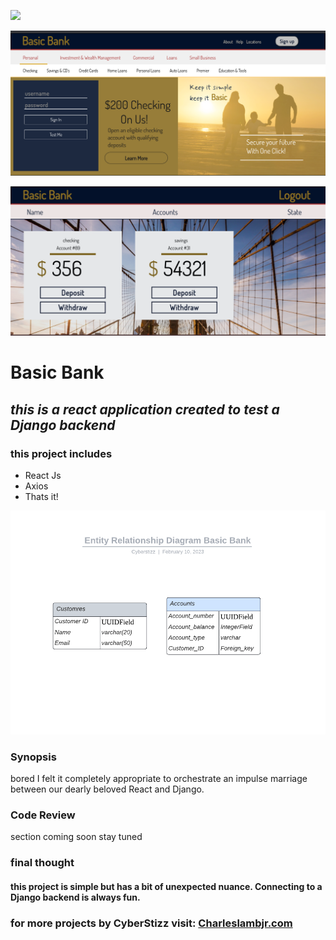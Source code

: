

![](https://concept-stories.s3.ap-south-1.amazonaws.com/test/Stories%20-%20Images_story_77297/image_2019-08-08%2013%3A54%3A12.963547%2B00%3A00)

![](./public/basicBankHomePage.png)

![](./public/accountsPage.png)

#      **Basic Bank**

## _this is a react application created to test a Django backend_

### this project includes
* React Js
* Axios
* Thats it!



![Screenshot](./public/Basic%20Bank%20ER%20diagram%20(1).png)

### Synopsis
bored I felt it completely appropriate to orchestrate an impulse marriage between our dearly beloved React and Django.




### Code Review
section coming soon stay tuned

### final thought
#### this project is simple but has a bit of unexpected nuance. Connecting to a Django backend is always fun.


### for more projects by CyberStizz visit: [Charleslambjr.com](https://www.charleslambjr.com/)